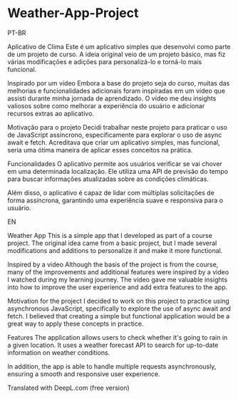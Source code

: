 # Weather-App-Project
PT-BR

Aplicativo de Clima
Este é um aplicativo simples que desenvolvi como parte de um projeto de curso. A ideia original veio de um projeto básico, mas fiz várias modificações e adições para personalizá-lo e torná-lo mais funcional.

Inspirado por um vídeo
Embora a base do projeto seja do curso, muitas das melhorias e funcionalidades adicionais foram inspiradas em um vídeo que assisti durante minha jornada de aprendizado. O vídeo me deu insights valiosos sobre como melhorar a experiência do usuário e adicionar recursos extras ao aplicativo.

Motivação para o projeto
Decidi trabalhar neste projeto para praticar o uso de JavaScript assíncrono, especificamente para explorar o uso de async await e fetch. Acreditava que criar um aplicativo simples, mas funcional, seria uma ótima maneira de aplicar esses conceitos na prática.

Funcionalidades
O aplicativo permite aos usuários verificar se vai chover em uma determinada localização. Ele utiliza uma API de previsão do tempo para buscar informações atualizadas sobre as condições climáticas.

Além disso, o aplicativo é capaz de lidar com múltiplas solicitações de forma assíncrona, garantindo uma experiência suave e responsiva para o usuário.

EN

Weather App
This is a simple app that I developed as part of a course project. The original idea came from a basic project, but I made several modifications and additions to personalize it and make it more functional.

Inspired by a video
Although the basis of the project is from the course, many of the improvements and additional features were inspired by a video I watched during my learning journey. The video gave me valuable insights into how to improve the user experience and add extra features to the app.

Motivation for the project
I decided to work on this project to practice using asynchronous JavaScript, specifically to explore the use of async await and fetch. I believed that creating a simple but functional application would be a great way to apply these concepts in practice.

Features
The application allows users to check whether it's going to rain in a given location. It uses a weather forecast API to search for up-to-date information on weather conditions.

In addition, the app is able to handle multiple requests asynchronously, ensuring a smooth and responsive user experience.

Translated with DeepL.com (free version)
